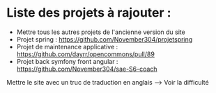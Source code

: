 # Liste des projets à rajouter : 

- Mettre tous les autres projets de l'ancienne version du site
- Projet spring : https://github.com/November304/projetspring
- Projet de maintenance applicative : https://github.com/dayrr/opencommons/pull/89
- Projet back symfony front angular : https://github.com/November304/sae-S6-coach

Mettre le site avec un truc de traduction en anglais --> Voir la difficulté
